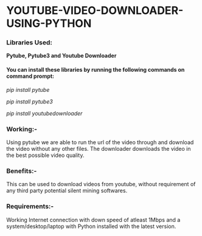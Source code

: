 # YOUTUBE-VIDEO-DOWNLOADER-USING-PYTHON

### Libraries Used:
**Pytube, Pytube3 and Youtube Downloader**

#### You can install these libraries by running the following commands on command prompt:

*pip install pytube*

*pip install pytube3*

*pip install youtubedownloader*


### Working:-

Using pytube we are able to run the url of the video through and download the video without any other files. The downloader downloads the video in the best possible video quality.

### Benefits:-

This can be used to download videos from youtube, without requirement of any third party potential silent mining softwares.


### Requirements:- 

Working Internet connection with down speed of atleast 1Mbps and a system/desktop/laptop with Python installed with the latest version.
